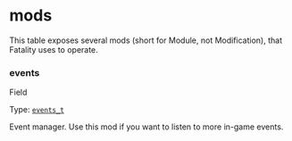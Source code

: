 # mods

This table exposes several mods (short for Module, not Modification), that Fatality uses to operate.

### events﻿ <a href="#events" id="events"></a>

Field

Type: [`events_t`](https://lua.fatality.win/events-t.html)

Event manager. Use this mod if you want to listen to more in-game events.
